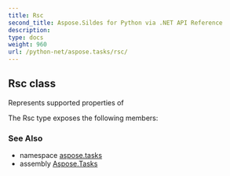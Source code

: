 ```yaml
---
title: Rsc
second_title: Aspose.Sildes for Python via .NET API Reference
description: 
type: docs
weight: 960
url: /python-net/aspose.tasks/rsc/
---
```


## Rsc class

Represents supported properties of

The Rsc type exposes the following members:

### See Also

* namespace [aspose.tasks](../../aspose.tasks/)
* assembly [Aspose.Tasks](/tasks/python-net/)

